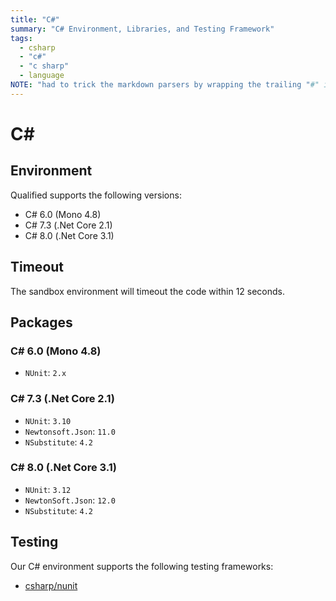```yaml
---
title: "C#"
summary: "C# Environment, Libraries, and Testing Framework"
tags:
  - csharp
  - "c#"
  - "c sharp"
  - language
NOTE: "had to trick the markdown parsers by wrapping the trailing "#" in a span below!"
---
```


# C<span>#</span>

## Environment

Qualified supports the following versions:

- C# 6.0 (Mono 4.8)
- C# 7.3 (.Net Core 2.1)
- C# 8.0 (.Net Core 3.1)

## Timeout

The sandbox environment will timeout the code within 12 seconds.

## Packages

### C# 6.0 (Mono 4.8)

- `NUnit`: `2.x`

### C# 7.3 (.Net Core 2.1)

- `NUnit`: `3.10`
- `Newtonsoft.Json`: `11.0`
- `NSubstitute`: `4.2`

### C# 8.0 (.Net Core 3.1)

- `NUnit`: `3.12`
- `NewtonSoft.Json`: `12.0`
- `NSubstitute`: `4.2`

## Testing

Our C# environment supports the following testing frameworks:

- [csharp/nunit](/reference/languages/csharp/nunit)

